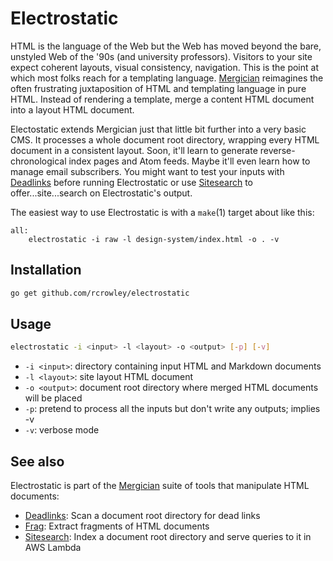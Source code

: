 Electrostatic
=============

HTML is the language of the Web but the Web has moved beyond the bare, unstyled Web of the '90s (and university professors). Visitors to your site expect coherent layouts, visual consistency, navigation. This is the point at which most folks reach for a templating language. [Mergician](https://github.com/rcrowley/mergician) reimagines the often frustrating juxtaposition of HTML and templating language in pure HTML. Instead of rendering a template, merge a content HTML document into a layout HTML document.

Electostatic extends Mergician just that little bit further into a very basic CMS. It processes a whole document root directory, wrapping every HTML document in a consistent layout. Soon, it'll learn to generate reverse-chronological index pages and Atom feeds. Maybe it'll even learn how to manage email subscribers. You might want to test your inputs with [Deadlinks](https://github.com/rcrowley/deadlinks) before running Electrostatic or use [Sitesearch](https://github.com/rcrowley/sitesearch) to offer...site...search on Electrostatic's output.

The easiest way to use Electrostatic is with a `make`(1) target about like this:

```make
all:
	electrostatic -i raw -l design-system/index.html -o . -v
```

Installation
------------

```sh
go get github.com/rcrowley/electrostatic
```

Usage
-----

```sh
electrostatic -i <input> -l <layout> -o <output> [-p] [-v]
```

* `-i <input>`: directory containing input HTML and Markdown documents
* `-l <layout>`: site layout HTML document
* `-o <output>`: document root directory where merged HTML documents will be placed
* `-p`: pretend to process all the inputs but don't write any outputs; implies -v
* `-v`: verbose mode

See also
--------

Electrostatic is part of the [Mergician](https://github.com/rcrowley/mergician) suite of tools that manipulate HTML documents:

* [Deadlinks](https://github.com/rcrowley/deadlinks): Scan a document root directory for dead links
* [Frag](https://github.com/rcrowley/frag): Extract fragments of HTML documents
* [Sitesearch](https://github.com/rcrowley/sitesearch): Index a document root directory and serve queries to it in AWS Lambda
